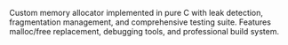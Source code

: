 Custom memory allocator implemented in pure C with leak detection, fragmentation management, and comprehensive testing suite. Features malloc/free replacement, debugging tools, and professional build system.
